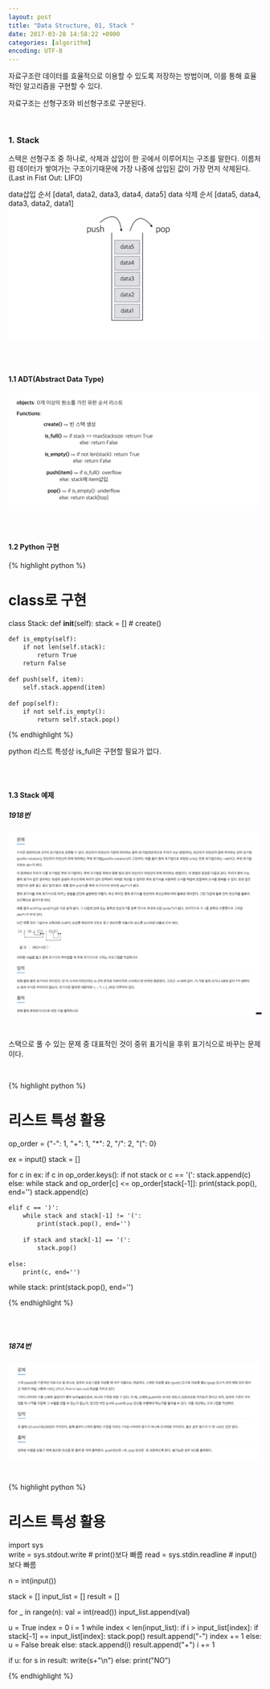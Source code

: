 ```yaml
---
layout: post
title: "Data Structure, 01, Stack "
date: 2017-03-28 14:58:22 +0900
categories: [algorithm]
encoding: UTF-8
---
```


자료구조란 데이터를 효율적으로 이용할 수 있도록 저장하는 방법이며,
이를 통해 효율적인 알고리즘을 구현할 수 있다. 

자료구조는 선형구조와 비선형구조로 구분된다. 

<br/>


### 1. Stack

스택은 선형구조 중 하나로, 삭제과 삽입이 한 곳에서 이루어지는 구조를 말한다. 이름처럼 데이터가 쌓여가는 구조이기때문에 가장 나중에 삽입된
값이 가장 먼저 삭제된다.(Last in Fist Out: LIFO)

data삽입 순서 [data1, data2, data3, data4, data5]
data 삭제 순서 [data5, data4, data3, data2, data1]
![branch Image](https://raw.githubusercontent.com/lee-seul/lee-seul.github.com/master/static/img/_posts/stack_small.png)


<br/>
<br/>

#### 1.1 ADT(Abstract Data Type)

![branch Image](https://raw.githubusercontent.com/lee-seul/lee-seul.github.com/master/static/img/_posts/stackADT_small.png)


<br/>
<br/>


#### 1.2 Python 구현

{% highlight python %}

# class로 구현

class Stack:
    def __init__(self):
        stack = [] # create()

    def is_empty(self):
        if not len(self.stack):
            return True
        return False
    
    def push(self, item):
        self.stack.append(item) 

    def pop(self):
        if not self.is_empty():
            return self.stack.pop()


{% endhighlight %}

python 리스트 특성상 is_full은 구현할 필요가 없다. 

<br/>
<br/>


#### 1.3 Stack 예제

##### 1918번

![branch Image](https://raw.githubusercontent.com/lee-seul/lee-seul.github.com/master/static/img/_posts/stack01.png)

<br/>

스택으로 풀 수 있는 문제 중 대표적인 것이 중위 표기식을 후위 표기식으로
바꾸는 문제이다. 

<br/>

{% highlight python %}

# 리스트 특성 활용

op_order = {"-": 1, "+": 1, "*": 2, "/": 2, "(": 0}

ex = input()
stack = []

for c in ex:
    if c in op_order.keys():
        if not stack or c == '(':
            stack.append(c)
        else:
            while stack and op_order[c] <= op_order[stack[-1]]:
                print(stack.pop(), end='')
            stack.append(c)
    
    elif c == ')':
        while stack and stack[-1] != '(':
            print(stack.pop(), end='')

        if stack and stack[-1] == '(':
            stack.pop()

    else:
        print(c, end='')     

while stack:
    print(stack.pop(), end='')


{% endhighlight %}



<br/>
<br/>


##### 1874번

![branch Image](https://raw.githubusercontent.com/lee-seul/lee-seul.github.com/master/static/img/_posts/stack02.png)

<br/>

{% highlight python %}

# 리스트 특성 활용

import sys  
write = sys.stdout.write # print()보다 빠름
read = sys.stdin.readline # input()보다 빠름

n = int(input())

stack = []
input_list = []
result = []

for _ in range(n):
    val = int(read())
    input_list.append(val)

u = True
index = 0
i = 1
while index < len(input_list):
    if i > input_list[index]:
        if stack[-1] == input_list[index]:
            stack.pop()
            result.append("-")
            index += 1
        else:
            u = False
            break
    else:
        stack.append(i)
        result.append("+")
        i += 1

if u:
    for s in result:
        write(s+"\n")
else:
    print("NO")


{% endhighlight %}



<br/>
<br/>



